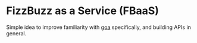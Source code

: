 # FizzBuzz as a Service (FBaaS)
Simple idea to improve familiarity with [goa](https://github.com/goadesign/goa) specifically, and building APIs in general.

